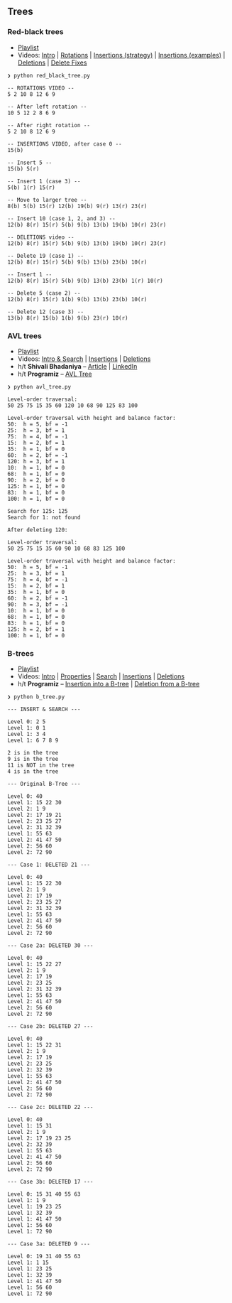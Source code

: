 ## Trees

### Red-black trees

* [Playlist](https://www.youtube.com/playlist?list=PL9xmBV_5YoZNqDI8qfOZgzbqahCUmUEin)
* Videos: [Intro](https://youtu.be/qvZGUFHWChY) | [Rotations](https://youtu.be/95s3ndZRGbk) | [Insertions (strategy)](https://youtu.be/5IBxA-bZZH8) | [Insertions (examples)](https://youtu.be/A3JZinzkMpk) | [Deletions](https://youtu.be/lU99loSvD8s) | [Delete Fixes](https://youtu.be/iw8N1_keEWA)

```
❯ python red_black_tree.py

-- ROTATIONS VIDEO --
5 2 10 8 12 6 9 

-- After left rotation --
10 5 12 2 8 6 9 

-- After right rotation --
5 2 10 8 12 6 9 

-- INSERTIONS VIDEO, after case 0 --
15(b) 

-- Insert 5 --
15(b) 5(r) 

-- Insert 1 (case 3) --
5(b) 1(r) 15(r) 

-- Move to larger tree --
8(b) 5(b) 15(r) 12(b) 19(b) 9(r) 13(r) 23(r) 

-- Insert 10 (case 1, 2, and 3) --
12(b) 8(r) 15(r) 5(b) 9(b) 13(b) 19(b) 10(r) 23(r) 

-- DELETIONS video --
12(b) 8(r) 15(r) 5(b) 9(b) 13(b) 19(b) 10(r) 23(r) 

-- Delete 19 (case 1) --
12(b) 8(r) 15(r) 5(b) 9(b) 13(b) 23(b) 10(r) 

-- Insert 1 --
12(b) 8(r) 15(r) 5(b) 9(b) 13(b) 23(b) 1(r) 10(r) 

-- Delete 5 (case 2) --
12(b) 8(r) 15(r) 1(b) 9(b) 13(b) 23(b) 10(r) 

-- Delete 12 (case 3) --
13(b) 8(r) 15(b) 1(b) 9(b) 23(r) 10(r) 
```

### AVL trees

* [Playlist](https://www.youtube.com/playlist?list=PL9xmBV_5YoZOUFgdIeOPuH6cfSnNRMau-)
* Videos: [Intro & Search](https://youtu.be/DB1HFCEdLxA) | [Insertions](https://youtu.be/JPI-DPizQYk) | [Deletions]()
* h/t **Shivali Bhadaniya** – [Article](https://favtutor.com/blogs/avl-tree-python) | [LinkedIn](https://www.linkedin.com/in/shivali-bhadaniya-76932a192/)
* h/t **Programiz** – [AVL Tree](https://www.programiz.com/dsa/avl-tree)

```
❯ python avl_tree.py

Level-order traversal:
50 25 75 15 35 60 120 10 68 90 125 83 100 

Level-order traversal with height and balance factor:
50:  h = 5, bf = -1
25:  h = 3, bf = 1
75:  h = 4, bf = -1
15:  h = 2, bf = 1
35:  h = 1, bf = 0
60:  h = 2, bf = -1
120: h = 3, bf = 1
10:  h = 1, bf = 0
68:  h = 1, bf = 0
90:  h = 2, bf = 0
125: h = 1, bf = 0
83:  h = 1, bf = 0
100: h = 1, bf = 0

Search for 125: 125
Search for 1: not found

After deleting 120:

Level-order traversal:
50 25 75 15 35 60 90 10 68 83 125 100 

Level-order traversal with height and balance factor:
50:  h = 5, bf = -1
25:  h = 3, bf = 1
75:  h = 4, bf = -1
15:  h = 2, bf = 1
35:  h = 1, bf = 0
60:  h = 2, bf = -1
90:  h = 3, bf = -1
10:  h = 1, bf = 0
68:  h = 1, bf = 0
83:  h = 1, bf = 0
125: h = 2, bf = 1
100: h = 1, bf = 0
```

### B-trees

* [Playlist](https://www.youtube.com/playlist?list=PL9xmBV_5YoZNFPPv98DjTdD9X6UI9KMHz)
* Videos: [Intro](https://youtu.be/FgWbADOG44s) | [Properties](https://youtu.be/fAfuZiFDpRo) | [Search](https://youtu.be/jLEhJqNVauc) | [Insertions](https://youtu.be/tT2DT9Z4H-0) | [Deletions](https://youtu.be/pN4C8cLVc7I)
* h/t **Programiz** – [Insertion into a B-tree](https://www.programiz.com/dsa/insertion-into-a-b-tree) | [Deletion from a B-tree](https://www.programiz.com/dsa/deletion-from-a-b-tree)

```
❯ python b_tree.py

--- INSERT & SEARCH ---

Level 0: 2 5 
Level 1: 0 1 
Level 1: 3 4 
Level 1: 6 7 8 9 

2 is in the tree
9 is in the tree
11 is NOT in the tree
4 is in the tree

--- Original B-Tree ---

Level 0: 40 
Level 1: 15 22 30 
Level 2: 1 9 
Level 2: 17 19 21 
Level 2: 23 25 27 
Level 2: 31 32 39 
Level 1: 55 63 
Level 2: 41 47 50 
Level 2: 56 60 
Level 2: 72 90 

--- Case 1: DELETED 21 ---

Level 0: 40 
Level 1: 15 22 30 
Level 2: 1 9 
Level 2: 17 19 
Level 2: 23 25 27 
Level 2: 31 32 39 
Level 1: 55 63 
Level 2: 41 47 50 
Level 2: 56 60 
Level 2: 72 90 

--- Case 2a: DELETED 30 ---

Level 0: 40 
Level 1: 15 22 27 
Level 2: 1 9 
Level 2: 17 19 
Level 2: 23 25 
Level 2: 31 32 39 
Level 1: 55 63 
Level 2: 41 47 50 
Level 2: 56 60 
Level 2: 72 90 

--- Case 2b: DELETED 27 ---

Level 0: 40 
Level 1: 15 22 31 
Level 2: 1 9 
Level 2: 17 19 
Level 2: 23 25 
Level 2: 32 39 
Level 1: 55 63 
Level 2: 41 47 50 
Level 2: 56 60 
Level 2: 72 90 

--- Case 2c: DELETED 22 ---

Level 0: 40 
Level 1: 15 31 
Level 2: 1 9 
Level 2: 17 19 23 25 
Level 2: 32 39 
Level 1: 55 63 
Level 2: 41 47 50 
Level 2: 56 60 
Level 2: 72 90 

--- Case 3b: DELETED 17 ---

Level 0: 15 31 40 55 63 
Level 1: 1 9 
Level 1: 19 23 25 
Level 1: 32 39 
Level 1: 41 47 50 
Level 1: 56 60 
Level 1: 72 90 

--- Case 3a: DELETED 9 ---

Level 0: 19 31 40 55 63 
Level 1: 1 15 
Level 1: 23 25 
Level 1: 32 39 
Level 1: 41 47 50 
Level 1: 56 60 
Level 1: 72 90
```
